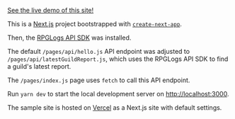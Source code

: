 [See the live demo of this site!](https://rpglogs-api-sample-app.vercel.app/)

This is a [Next.js](https://nextjs.org/) project bootstrapped with [`create-next-app`](https://github.com/vercel/next.js/tree/canary/packages/create-next-app).

Then, the [RPGLogs API SDK](https://github.com/RPGLogs/RPGLogsApiSdk) was installed.

The default `/pages/api/hello.js` API endpoint was adjusted to `/pages/api/latestGuildReport.js`,
which uses the RPGLogs API SDK to find a guild's latest report.

The `/pages/index.js` page uses `fetch` to call this API endpoint.

Run `yarn dev` to start the local development server on [http://localhost:3000](http://localhost:3000).

The sample site is hosted on [Vercel](https://vercel.com/) as a Next.js site with default settings.